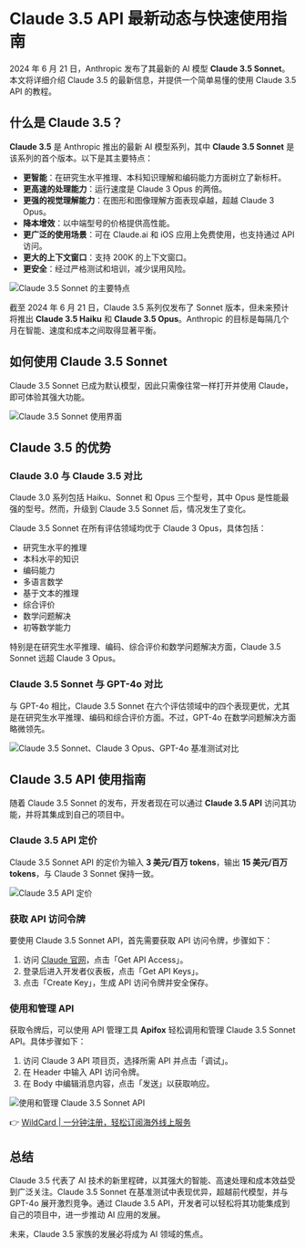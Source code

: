 # Claude 3.5 API 最新动态与快速使用指南

2024 年 6 月 21 日，Anthropic 发布了其最新的 AI 模型 **Claude 3.5 Sonnet**。本文将详细介绍 Claude 3.5 的最新信息，并提供一个简单易懂的使用 Claude 3.5 API 的教程。

## 什么是 Claude 3.5？

**Claude 3.5** 是 Anthropic 推出的最新 AI 模型系列，其中 **Claude 3.5 Sonnet** 是该系列的首个版本。以下是其主要特点：

- **更智能**：在研究生水平推理、本科知识理解和编码能力方面树立了新标杆。
- **更高速的处理能力**：运行速度是 Claude 3 Opus 的两倍。
- **更强的视觉理解能力**：在图形和图像理解方面表现卓越，超越 Claude 3 Opus。
- **降本增效**：以中端型号的价格提供高性能。
- **更广泛的使用场景**：可在 Claude.ai 和 iOS 应用上免费使用，也支持通过 API 访问。
- **更大的上下文窗口**：支持 200K 的上下文窗口。
- **更安全**：经过严格测试和培训，减少误用风险。

![Claude 3.5 Sonnet 的主要特点](https://bbtdd.com/img/634413570.webp)

截至 2024 年 6 月 21 日，Claude 3.5 系列仅发布了 Sonnet 版本，但未来预计将推出 **Claude 3.5 Haiku** 和 **Claude 3.5 Opus**。Anthropic 的目标是每隔几个月在智能、速度和成本之间取得显著平衡。

## 如何使用 Claude 3.5 Sonnet

Claude 3.5 Sonnet 已成为默认模型，因此只需像往常一样打开并使用 Claude，即可体验其强大功能。

![Claude 3.5 Sonnet 使用界面](https://bbtdd.com/img/0494402899.webp)

## Claude 3.5 的优势

### Claude 3.0 与 Claude 3.5 对比

Claude 3.0 系列包括 Haiku、Sonnet 和 Opus 三个型号，其中 Opus 是性能最强的型号。然而，升级到 Claude 3.5 Sonnet 后，情况发生了变化。

Claude 3.5 Sonnet 在所有评估领域均优于 Claude 3 Opus，具体包括：

- 研究生水平的推理
- 本科水平的知识
- 编码能力
- 多语言数学
- 基于文本的推理
- 综合评价
- 数学问题解决
- 初等数学能力

特别是在研究生水平推理、编码、综合评价和数学问题解决方面，Claude 3.5 Sonnet 远超 Claude 3 Opus。

### Claude 3.5 Sonnet 与 GPT-4o 对比

与 GPT-4o 相比，Claude 3.5 Sonnet 在六个评估领域中的四个表现更优，尤其是在研究生水平推理、编码和综合评价方面。不过，GPT-4o 在数学问题解决方面略微领先。

![Claude 3.5 Sonnet、Claude 3 Opus、GPT-4o 基准测试对比](https://bbtdd.com/img/1281975648630641.webp)

## Claude 3.5 API 使用指南

随着 Claude 3.5 Sonnet 的发布，开发者现在可以通过 **Claude 3.5 API** 访问其功能，并将其集成到自己的项目中。

### Claude 3.5 API 定价

Claude 3.5 Sonnet API 的定价为输入 **3 美元/百万 tokens**，输出 **15 美元/百万 tokens**，与 Claude 3 Sonnet 保持一致。

![Claude 3.5 API 定价](https://bbtdd.com/img/21758343690.webp)

### 获取 API 访问令牌

要使用 Claude 3.5 Sonnet API，首先需要获取 API 访问令牌，步骤如下：

1. 访问 [Claude 官网](https://www.anthropic.com/)，点击「Get API Access」。
2. 登录后进入开发者仪表板，点击「Get API Keys」。
3. 点击「Create Key」，生成 API 访问令牌并安全保存。

### 使用和管理 API

获取令牌后，可以使用 API 管理工具 **Apifox** 轻松调用和管理 Claude 3.5 Sonnet API。具体步骤如下：

1. 访问 Claude 3 API 项目页，选择所需 API 并点击「调试」。
2. 在 Header 中输入 API 访问令牌。
3. 在 Body 中编辑消息内容，点击「发送」以获取响应。

![使用和管理 Claude 3.5 Sonnet API](https://bbtdd.com/img/86050777254253.webp)

👉 [WildCard | 一分钟注册，轻松订阅海外线上服务](https://bbtdd.com/WildCard)

## 总结

Claude 3.5 代表了 AI 技术的新里程碑，以其强大的智能、高速处理和成本效益受到广泛关注。Claude 3.5 Sonnet 在基准测试中表现优异，超越前代模型，并与 GPT-4o 展开激烈竞争。通过 Claude 3.5 API，开发者可以轻松将其功能集成到自己的项目中，进一步推动 AI 应用的发展。

未来，Claude 3.5 家族的发展必将成为 AI 领域的焦点。
